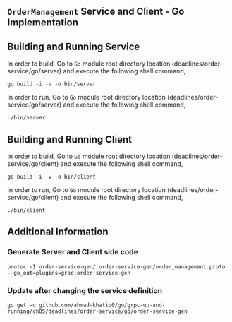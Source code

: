 ## ``OrderManagement`` Service and Client - Go Implementation

## Building and Running Service

In order to build, Go to ``Go`` module root directory location (deadlines/order-service/go/server) and execute the following
 shell command,
```
go build -i -v -o bin/server
```

In order to run, Go to ``Go`` module root directory location (deadlines/order-service/go/server) and execute the following
shell command,

```
./bin/server
```

## Building and Running Client   

In order to build, Go to ``Go`` module root directory location (deadlines/order-service/go/client) and execute the following
 shell command,
```
go build -i -v -o bin/client
```

In order to run, Go to ``Go`` module root directory location (deadlines/order-service/go/client) and execute the following
shell command,

```
./bin/client
```

## Additional Information

### Generate Server and Client side code 
``` 
protoc -I order-service-gen/ order-service-gen/order_management.proto --go_out=plugins=grpc:order-service-gen
``` 

### Update after changing the service definition
``` 
go get -u github.com/ahmad-khatib0/go/grpc-up-and-running/ch05/deadlines/order-service/go/order-service-gen
```
